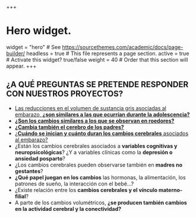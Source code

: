 +++
# Hero widget.
widget = "hero"  # See https://sourcethemes.com/academic/docs/page-builder/
headless = true  # This file represents a page section.
active = true  # Activate this widget? true/false
weight = 40  # Order that this section will appear.
+++

## ¿A QUÉ PREGUNTAS SE PRETENDE RESPONDER CON NUESTROS PROYECTOS?

-   [Las reducciones en el volumen de sustancia gris asociadas al embarazo, **¿son similares a las que ocurrían durante la adolescencia?**](https://pubmed.ncbi.nlm.nih.gov/30663172/)
-   [**¿Son los cambios similares a los que se observan en roedores?**](https://www.sciencedirect.com/science/article/pii/S030645301931248X?via%3Dihub)
-   [**¿Cambia también el cerebro de los padres?**](https://academic.oup.com/cercorcomms/article/1/1/tgaa082/5955504)
-	[¿**Cuándo se inician y cuánto duran los cambios cerebrales** asociados al embarazo?](https://pubmed.ncbi.nlm.nih.gov/27991897/)
-	¿Están los cambios cerebrales asociados a **variables cognitivas y neuropsicológicas**? ¿Y a variables clínicas como la **depresión o ansiedad posparto**?
-	¿Los cambios cerebrales pueden observarse también en **madres no gestantes**?
-	**¿Qué papel juegan en los cambios** las hormonas, la alimentación, los patrones de sueño, la interacción con el bebé…?
-	¿Existe relación entre los **cambios cerebrales y el vínculo materno-filial**?
-	A parte de los cambios volumétricos, **¿se producen también cambios en la actividad cerebral y la conectividad?**